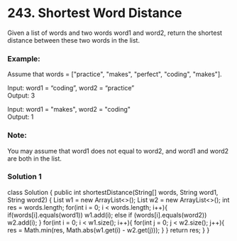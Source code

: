# 243. Shortest Word Distance

Given a list of words and two words word1 and word2, return the shortest distance between these two words in the list.

### Example:
Assume that words = ["practice", "makes", "perfect", "coding", "makes"].   
 
Input: word1 = “coding”, word2 = “practice”    
Output: 3

Input: word1 = "makes", word2 = "coding"     
Output: 1
### Note:
You may assume that word1 does not equal to word2, and word1 and word2 are both in the list.

### Solution 1
class Solution {
    public int shortestDistance(String[] words, String word1, String word2) {
        List<Integer> w1 = new ArrayList<>();
        List<Integer> w2 = new ArrayList<>();
        int res = words.length;
        for(int i = 0; i < words.length; i++){
            if(words[i].equals(word1)) w1.add(i);
            else if (words[i].equals(word2)) w2.add(i);
        }
        for(int i = 0; i < w1.size(); i++){
            for(int j = 0; j < w2.size(); j++){
                res = Math.min(res, Math.abs(w1.get(i) - w2.get(j)));
            }
        }
        return res;
    }
}
